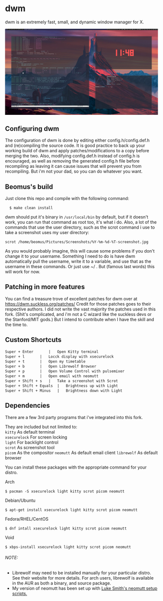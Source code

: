 # dwm

dwm is an extremely fast, small, and dynamic window manager for X. 

![example_screenshot](example-desktop.jpg)

## Configuring dwm

The configuration of dwm is done by editing either config.h/config.def.h
and (re)compiling the source code. It is good practice to back up your working build of dwm and apply patches/modifications to a copy before merging the two.
Also, modifying config.def.h instead of config.h is encouraged, as well as removing the generated config.h file before recompiling as leaving it can cause issues that will prevent you from recompiling. But i'm not your dad, so you can do whatever you want.

## Beomus's build

Just clone this repo and compile with the following command:
```
  $ make clean install
 ```
dwm should put it's binary in ```/usr/local/bin``` by default, but if it doesn't work, you can run that command as root too, it's what i do.
Also, a lot of the commands that use the user directory, such as the scrot command i use to take a screenshot uses my user directory:
```
scrot /home/beomus/Pictures/Screenshots/%Y-%m-%d-%T-screenshot.jpg
```
As you would probably imagine, this will cause some problems if you don't change it to your username. Something I need to do is have dwm automatically pull the username, write it to a variable, and use that as the username in these commands. Or just use ~/ .  But (famous last words) this will work for now.


## Patching in more features 

You can find a treasure trove of excellent patches for dwm over at https://dwm.suckless.org/patches/
Credit for those patches goes to their respective authors.
I did not write the vast majority the patches used in this fork. (Shit's complicated, and i'm not a C wizard like the suckless devs or the Stanford/MIT gods.) But I intend to contribute when I have the skill and the time to.


## Custom Shortcuts

```
Super + Enter		|	Open Kitty terminal
Super + l		|	Locck display with xsecurelock
Super + t		|	Open my timetable 
Super + b		| 	Open Librewolf Browser
Super + p		| 	Open Volume Control with pulsemixer
Super + m		| 	Open email with neomutt
Super + Shift + s	| 	Take a screenshot with Scrot
Super + Shift + Equals	| 	Brightness up with Light 
Super + Shift + Minus	| 	Brightness down with Light 
```


## Dependencies

There are a few 3rd party programs that i've integrated into this fork.

They are included but not limited to: \
```kitty``` As default terminal \
```xsecurelock``` For screen locking \
```light``` For backlight control \
```scrot``` As screenshot tool \
```picom``` As the compositor
```neomutt``` As default email client
```librewolf``` As default browser 

You can install these packages with the appropriate command for your distro.

Arch
```
$ pacman -S xsecurelock light kitty scrot picom neomutt
```

Debian/Ubuntu
```
$ apt-get install xsecurelock light kitty scrot picom neomutt
```

Fedora/RHEL/CentOS
```
$ dnf intall xsecurelock light kitty scrot picom neomutt
```
Void
```
$ xbps-install xsecurelock light kitty scrot picom neomutt
```

###### NOTE:
- Librewolf may need to be installed manually for your particular distro. See their website for more details. For arch users, librewolf is available in the AUR as both a binary, and source package.
- My version of neomutt has been set up with [Luke Smith's neomutt setup scripts.](https://github.com/LukeSmithxyz/mutt-wizard)
